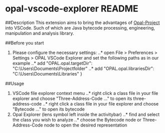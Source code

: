 # opal-vscode-explorer README
##Description
This extension aims to bring the advantages of [Opal-Project](http://www.opal-project.de/) into VSCode.
Such of which are Java bytecode processing, engineering, manipulation and analysis library.

##Before you start
1. Please configure the necessary settings:
..* open File > Preferences > Settings > OPAL VSCode Explorer and set the following paths as in our example
..* add "OPAL.opal.targetDir": "C:\\Users\\Documents\\Projectfolder" 
..* add "OPAL.opal.librariesDir": "C:\\Users\\Documents\\Libraries"
}

##Usage
1. VSCode file explorer context menu
..* right click a class file in your file explorer and choose "Three-Address-Code ..." to open its three-address-code
..* right click a class file in your file explorer and choose "Bytecode ..." to open its bytecode
2. Opal Explorer (lens symbol left inside the activitybar)
..* find and select the class you wish to analyze
..* choose the Bytecode node or Three-Address-Code node to open the desired representation
